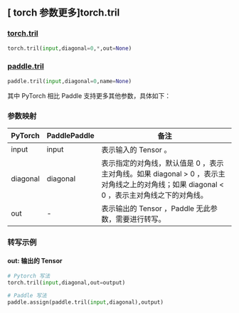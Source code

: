 ## [ torch 参数更多]torch.tril

### [torch.tril](https://pytorch.org/docs/1.13/generated/torch.tril.html?highlight=tril#torch.tril)

```python
torch.tril(input,diagonal=0,*,out=None)
```

### [paddle.tril](https://www.paddlepaddle.org.cn/documentation/docs/zh/api/paddle/tril_cn.html)

```python
paddle.tril(input,diagonal=0,name=None)
```

其中 PyTorch 相比 Paddle 支持更多其他参数，具体如下：

### 参数映射
| PyTorch | PaddlePaddle | 备注 |
| ------- | ------- | ------- |
| input | input | 表示输入的 Tensor 。 |
| diagonal | diagonal | 表示指定的对角线，默认值是 0 ，表示主对角线。如果 diagonal > 0 ，表示主对角线之上的对角线；如果 diagonal < 0 ，表示主对角线之下的对角线。 |
| out | - | 表示输出的 Tensor ，Paddle 无此参数，需要进行转写。 |

### 转写示例

#### out: 输出的 Tensor

```python
# Pytorch 写法
torch.tril(input,diagonal,out=output)

# Paddle 写法
paddle.assign(paddle.tril(input,diagonal),output)
```
